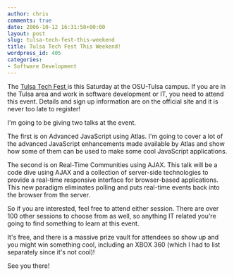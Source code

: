 ```yaml
---
author: chris
comments: true
date: 2006-10-12 16:31:58+00:00
layout: post
slug: tulsa-tech-fest-this-weekend
title: Tulsa Tech Fest This Weekend!
wordpress_id: 405
categories:
- Software Development
---
```


The [Tulsa Tech Fest ](http://www.tulsatechfest.com/)is this Saturday at the OSU-Tulsa campus. If you are in the Tulsa area and work in software development or IT, you need to attend this event. Details and sign up information are on the official site and it is never too late to register!

I'm going to be giving two talks at the event.

The first is on Advanced JavaScript using Atlas. I'm going to cover a lot of the advanced JavaScript enhancements made available by Atlas and show how some of them can be used to make some cool JavaScript applications.

The second is on Real-Time Communities using AJAX. This talk will be a code dive using AJAX and a collection of server-side technologies to provide a real-time responsive interface for browser-based applications. This new paradigm eliminates polling and puts real-time events back into the browser from the server.

So if you are interested, feel free to attend either session. There are over 100 other sessions to choose from as well, so anything IT related you're going to find something to learn at this event.

It's free, and there is a massive prize vault for attendees so show up and you might win something cool, including an XBOX 360 (which I had to list separately since it's not cool)!

See you there!

